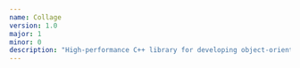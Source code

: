 ```yaml
---
name: Collage
version: 1.0
major: 1
minor: 0
description: "High-performance C++ library for developing object-oriented distributed applications."
---
```


